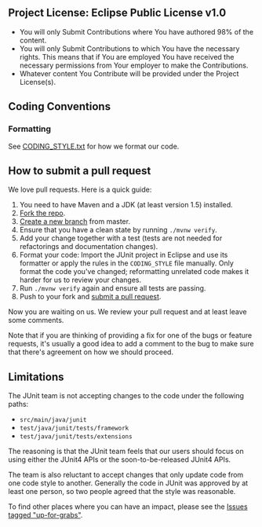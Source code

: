 ## Project License:  Eclipse Public License v1.0

- You will only Submit Contributions where You have authored 98% of the content.
- You will only Submit Contributions to which You have the necessary rights. This means that if You are employed You have received the necessary permissions from Your employer to make the Contributions.
- Whatever content You Contribute will be provided under the Project License(s).

## Coding Conventions

### Formatting

See [CODING_STYLE.txt](CODING_STYLE.txt) for how we format our code.

## How to submit a pull request

We love pull requests. Here is a quick guide:

1. You need to have Maven and a JDK (at least version 1.5) installed.
2. [Fork the repo](https://help.github.com/articles/fork-a-repo).
3. [Create a new branch](https://help.github.com/articles/creating-and-deleting-branches-within-your-repository/) from master.
4. Ensure that you have a clean state by running `./mvnw verify`.
5. Add your change together with a test (tests are not needed for refactorings and documentation changes).
6. Format your code: Import the JUnit project in Eclipse and use its formatter or apply the rules in the `CODING_STYLE` file manually. Only format the code you've changed; reformatting unrelated code makes it harder for us to review your changes.
7. Run `./mvnw verify` again and ensure all tests are passing.
8. Push to your fork and [submit a pull request](https://help.github.com/articles/creating-a-pull-request/).

Now you are waiting on us. We review your pull request and at least leave some comments.


Note that if you are thinking of providing a fix for one of the bugs or feature requests, it's usually
a good idea to add a comment to the bug to make sure that there's agreement on how we should proceed.

## Limitations

The JUnit team is not accepting changes to the code under the following paths:

* `src/main/java/junit`
* `test/java/junit/tests/framework`
* `test/java/junit/tests/extensions`

The reasoning is that the JUnit team feels that our users should focus on using either the JUnit4 APIs
or the soon-to-be-released JUnit4 APIs.

The team is also reluctant to accept changes that only update code from one code style to another.
Generally the code in JUnit was approved by at least one person, so two people agreed that the style was reasonable.

To find other places where you can have an impact, please see the [Issues tagged "up-for-grabs"](https://github.com/junit-team/junit4/issues?q=is%3Aissue+is%3Aopen+label%3Aup-for-grabs).
